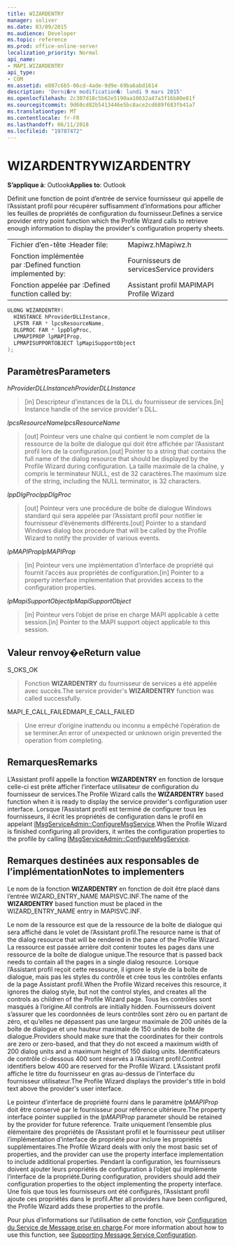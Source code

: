 ```yaml
---
title: WIZARDENTRY
manager: soliver
ms.date: 03/09/2015
ms.audience: Developer
ms.topic: reference
ms.prod: office-online-server
localization_priority: Normal
api_name:
- MAPI.WIZARDENTRY
api_type:
- COM
ms.assetid: e807c6b5-06cd-4ade-9d9e-69ba6abd1614
description: 'Derni�re modification�: lundi 9 mars 2015'
ms.openlocfilehash: 2c307d18c5b62e5190aa10632a47a3f16b80e81f
ms.sourcegitcommit: 9d60cd82b5413446e5bc8ace2cd689f683fb41a7
ms.translationtype: MT
ms.contentlocale: fr-FR
ms.lasthandoff: 06/11/2018
ms.locfileid: "19787472"
---
```

# <a name="wizardentry"></a><span data-ttu-id="e2e4d-103">WIZARDENTRY</span><span class="sxs-lookup"><span data-stu-id="e2e4d-103">WIZARDENTRY</span></span>

  
  
<span data-ttu-id="e2e4d-104">**S’applique à**: Outlook</span><span class="sxs-lookup"><span data-stu-id="e2e4d-104">**Applies to**: Outlook</span></span> 
  
<span data-ttu-id="e2e4d-105">Définit une fonction de point d’entrée de service fournisseur qui appelle de l’Assistant profil pour récupérer suffisamment d’informations pour afficher les feuilles de propriétés de configuration du fournisseur.</span><span class="sxs-lookup"><span data-stu-id="e2e4d-105">Defines a service provider entry point function which the Profile Wizard calls to retrieve enough information to display the provider's configuration property sheets.</span></span> 
  
|||
|:-----|:-----|
|<span data-ttu-id="e2e4d-106">Fichier d’en-tête :</span><span class="sxs-lookup"><span data-stu-id="e2e4d-106">Header file:</span></span>  <br/> |<span data-ttu-id="e2e4d-107">Mapiwz.h</span><span class="sxs-lookup"><span data-stu-id="e2e4d-107">Mapiwz.h</span></span>  <br/> |
|<span data-ttu-id="e2e4d-108">Fonction implémentée par :</span><span class="sxs-lookup"><span data-stu-id="e2e4d-108">Defined function implemented by:</span></span>  <br/> |<span data-ttu-id="e2e4d-109">Fournisseurs de services</span><span class="sxs-lookup"><span data-stu-id="e2e4d-109">Service providers</span></span>  <br/> |
|<span data-ttu-id="e2e4d-110">Fonction appelée par :</span><span class="sxs-lookup"><span data-stu-id="e2e4d-110">Defined function called by:</span></span>  <br/> |<span data-ttu-id="e2e4d-111">Assistant profil MAPI</span><span class="sxs-lookup"><span data-stu-id="e2e4d-111">MAPI Profile Wizard</span></span>  <br/> |
   
```cpp
ULONG WIZARDENTRY(
  HINSTANCE hProviderDLLInstance,
  LPSTR FAR * lpcsResourceName,
  DLGPROC FAR * lppDlgProc,
  LPMAPIPROP lpMAPIProp,
  LPMAPISUPPORTOBJECT lpMapiSupportObject
);
```

## <a name="parameters"></a><span data-ttu-id="e2e4d-112">Paramètres</span><span class="sxs-lookup"><span data-stu-id="e2e4d-112">Parameters</span></span>

 <span data-ttu-id="e2e4d-113">_hProviderDLLInstance_</span><span class="sxs-lookup"><span data-stu-id="e2e4d-113">_hProviderDLLInstance_</span></span>
  
> <span data-ttu-id="e2e4d-114">[in] Descripteur d’instances de la DLL du fournisseur de services.</span><span class="sxs-lookup"><span data-stu-id="e2e4d-114">[in] Instance handle of the service provider's DLL.</span></span> 
    
 <span data-ttu-id="e2e4d-115">_lpcsResourceName_</span><span class="sxs-lookup"><span data-stu-id="e2e4d-115">_lpcsResourceName_</span></span>
  
> <span data-ttu-id="e2e4d-116">[out] Pointeur vers une chaîne qui contient le nom complet de la ressource de la boîte de dialogue qui doit être affichée par l’Assistant profil lors de la configuration.</span><span class="sxs-lookup"><span data-stu-id="e2e4d-116">[out] Pointer to a string that contains the full name of the dialog resource that should be displayed by the Profile Wizard during configuration.</span></span> <span data-ttu-id="e2e4d-117">La taille maximale de la chaîne, y compris le terminateur NULL, est de 32 caractères.</span><span class="sxs-lookup"><span data-stu-id="e2e4d-117">The maximum size of the string, including the NULL terminator, is 32 characters.</span></span> 
    
 <span data-ttu-id="e2e4d-118">_lppDlgProc_</span><span class="sxs-lookup"><span data-stu-id="e2e4d-118">_lppDlgProc_</span></span>
  
> <span data-ttu-id="e2e4d-119">[out] Pointeur vers une procédure de boîte de dialogue Windows standard qui sera appelée par l’Assistant profil pour notifier le fournisseur d’événements différents.</span><span class="sxs-lookup"><span data-stu-id="e2e4d-119">[out] Pointer to a standard Windows dialog box procedure that will be called by the Profile Wizard to notify the provider of various events.</span></span> 
    
 <span data-ttu-id="e2e4d-120">_lpMAPIProp_</span><span class="sxs-lookup"><span data-stu-id="e2e4d-120">_lpMAPIProp_</span></span>
  
> <span data-ttu-id="e2e4d-121">[in] Pointeur vers une implémentation d’interface de propriété qui fournit l’accès aux propriétés de configuration.</span><span class="sxs-lookup"><span data-stu-id="e2e4d-121">[in] Pointer to a property interface implementation that provides access to the configuration properties.</span></span> 
    
 <span data-ttu-id="e2e4d-122">_lpMapiSupportObject_</span><span class="sxs-lookup"><span data-stu-id="e2e4d-122">_lpMapiSupportObject_</span></span>
  
> <span data-ttu-id="e2e4d-123">[in] Pointeur vers l’objet de prise en charge MAPI applicable à cette session.</span><span class="sxs-lookup"><span data-stu-id="e2e4d-123">[in] Pointer to the MAPI support object applicable to this session.</span></span>
    
## <a name="return-value"></a><span data-ttu-id="e2e4d-124">Valeur renvoy�e</span><span class="sxs-lookup"><span data-stu-id="e2e4d-124">Return value</span></span>

<span data-ttu-id="e2e4d-125">S_OK</span><span class="sxs-lookup"><span data-stu-id="e2e4d-125">S_OK</span></span> 
  
> <span data-ttu-id="e2e4d-126">Fonction **WIZARDENTRY** du fournisseur de services a été appelée avec succès.</span><span class="sxs-lookup"><span data-stu-id="e2e4d-126">The service provider's **WIZARDENTRY** function was called successfully.</span></span> 
    
<span data-ttu-id="e2e4d-127">MAPI_E_CALL_FAILED</span><span class="sxs-lookup"><span data-stu-id="e2e4d-127">MAPI_E_CALL_FAILED</span></span> 
  
> <span data-ttu-id="e2e4d-128">Une erreur d’origine inattendu ou inconnu a empêché l’opération de se terminer.</span><span class="sxs-lookup"><span data-stu-id="e2e4d-128">An error of unexpected or unknown origin prevented the operation from completing.</span></span>
    
## <a name="remarks"></a><span data-ttu-id="e2e4d-129">Remarques</span><span class="sxs-lookup"><span data-stu-id="e2e4d-129">Remarks</span></span>

<span data-ttu-id="e2e4d-130">L’Assistant profil appelle la fonction **WIZARDENTRY** en fonction de lorsque celle-ci est prête afficher l’interface utilisateur de configuration du fournisseur de services.</span><span class="sxs-lookup"><span data-stu-id="e2e4d-130">The Profile Wizard calls the **WIZARDENTRY** based function when it is ready to display the service provider's configuration user interface.</span></span> <span data-ttu-id="e2e4d-131">Lorsque l’Assistant profil est terminé de configurer tous les fournisseurs, il écrit les propriétés de configuration dans le profil en appelant [IMsgServiceAdmin::ConfigureMsgService](imsgserviceadmin-configuremsgservice.md).</span><span class="sxs-lookup"><span data-stu-id="e2e4d-131">When the Profile Wizard is finished configuring all providers, it writes the configuration properties to the profile by calling [IMsgServiceAdmin::ConfigureMsgService](imsgserviceadmin-configuremsgservice.md).</span></span> 
  
## <a name="notes-to-implementers"></a><span data-ttu-id="e2e4d-132">Remarques destinées aux responsables de l’implémentation</span><span class="sxs-lookup"><span data-stu-id="e2e4d-132">Notes to implementers</span></span>

<span data-ttu-id="e2e4d-133">Le nom de la fonction **WIZARDENTRY** en fonction de doit être placé dans l’entrée WIZARD_ENTRY_NAME MAPISVC.INF.</span><span class="sxs-lookup"><span data-stu-id="e2e4d-133">The name of the **WIZARDENTRY** based function must be placed in the WIZARD_ENTRY_NAME entry in MAPISVC.INF.</span></span> 
  
<span data-ttu-id="e2e4d-134">Le nom de la ressource est que de la ressource de la boîte de dialogue qui sera affiché dans le volet de l’Assistant profil.</span><span class="sxs-lookup"><span data-stu-id="e2e4d-134">The resource name is that of the dialog resource that will be rendered in the pane of the Profile Wizard.</span></span> <span data-ttu-id="e2e4d-135">La ressource est passée arrière doit contenir toutes les pages dans une ressource de la boîte de dialogue unique.</span><span class="sxs-lookup"><span data-stu-id="e2e4d-135">The resource that is passed back needs to contain all the pages in a single dialog resource.</span></span> <span data-ttu-id="e2e4d-136">Lorsque l’Assistant profil reçoit cette ressource, il ignore le style de la boîte de dialogue, mais pas les styles du contrôle et crée tous les contrôles enfants de la page Assistant profil.</span><span class="sxs-lookup"><span data-stu-id="e2e4d-136">When the Profile Wizard receives this resource, it ignores the dialog style, but not the control styles, and creates all the controls as children of the Profile Wizard page.</span></span> <span data-ttu-id="e2e4d-137">Tous les contrôles sont masqués à l’origine.</span><span class="sxs-lookup"><span data-stu-id="e2e4d-137">All controls are initially hidden.</span></span> <span data-ttu-id="e2e4d-138">Fournisseurs doivent s’assurer que les coordonnées de leurs contrôles sont zéro ou en partant de zéro, et qu’elles ne dépassent pas une largeur maximale de 200 unités de la boîte de dialogue et une hauteur maximale de 150 unités de boîte de dialogue.</span><span class="sxs-lookup"><span data-stu-id="e2e4d-138">Providers should make sure that the coordinates for their controls are zero or zero-based, and that they do not exceed a maximum width of 200 dialog units and a maximum height of 150 dialog units.</span></span> <span data-ttu-id="e2e4d-139">Identificateurs de contrôle ci-dessous 400 sont réservés à l’Assistant profil.</span><span class="sxs-lookup"><span data-stu-id="e2e4d-139">Control identifiers below 400 are reserved for the Profile Wizard.</span></span> <span data-ttu-id="e2e4d-140">L’Assistant profil affiche le titre du fournisseur en gras au-dessus de l’interface du fournisseur utilisateur.</span><span class="sxs-lookup"><span data-stu-id="e2e4d-140">The Profile Wizard displays the provider's title in bold text above the provider's user interface.</span></span> 
  
<span data-ttu-id="e2e4d-141">Le pointeur d’interface de propriété fourni dans le paramètre _lpMAPIProp_ doit être conservé par le fournisseur pour référence ultérieure.</span><span class="sxs-lookup"><span data-stu-id="e2e4d-141">The property interface pointer supplied in the  _lpMAPIProp_ parameter should be retained by the provider for future reference.</span></span> <span data-ttu-id="e2e4d-142">Traite uniquement l’ensemble plus élémentaire des propriétés de l’Assistant profil et le fournisseur peut utiliser l’implémentation d’interface de propriété pour inclure les propriétés supplémentaires.</span><span class="sxs-lookup"><span data-stu-id="e2e4d-142">The Profile Wizard deals with only the most basic set of properties, and the provider can use the property interface implementation to include additional properties.</span></span> <span data-ttu-id="e2e4d-143">Pendant la configuration, les fournisseurs doivent ajouter leurs propriétés de configuration à l’objet qui implémente l’interface de la propriété.</span><span class="sxs-lookup"><span data-stu-id="e2e4d-143">During configuration, providers should add their configuration properties to the object implementing the property interface.</span></span> <span data-ttu-id="e2e4d-144">Une fois que tous les fournisseurs ont été configurés, l’Assistant profil ajoute ces propriétés dans le profil.</span><span class="sxs-lookup"><span data-stu-id="e2e4d-144">After all providers have been configured, the Profile Wizard adds these properties to the profile.</span></span> 
  
<span data-ttu-id="e2e4d-145">Pour plus d’informations sur l’utilisation de cette fonction, voir [Configuration du Service de Message prise en charge](supporting-message-service-configuration.md).</span><span class="sxs-lookup"><span data-stu-id="e2e4d-145">For more information about how to use this function, see [Supporting Message Service Configuration](supporting-message-service-configuration.md).</span></span> 
  

